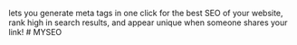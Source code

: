 lets you generate meta tags in one click for the best SEO of your website, rank high in search results, and appear unique when someone shares your link!
#   M Y S E O  
 
